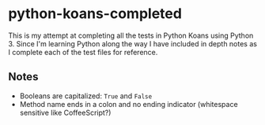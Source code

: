 # python-koans-completed

This is my attempt at completing all the tests in Python Koans using Python 3. Since I'm learning Python along the way I have included 
in depth notes as I complete each of the test files for reference.

## Notes

 * Booleans are capitalized: `True` and `False`
 * Method name ends in a colon and no ending indicator (whitespace sensitive like CoffeeScript?)
